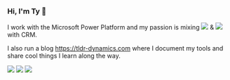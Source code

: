 ### Hi, I'm Ty 👋

I work with the Microsoft Power Platform and my passion is mixing <img src="https://img.shields.io/badge/Vue-grey?logo=vue.js&style=plastic" />  &  <img src="https://img.shields.io/badge/React-grey?logo=react&style=plastic" /> with CRM.

I also run a blog <https://tldr-dynamics.com> where I document my tools and share cool things I learn along the way.

<a href="https://www.linkedin.com/in/ty-corcoran-a62a8221/" alt="LinkedIn" target="_blank"><img src="https://img.shields.io/badge/Connect-blue?logo=linkedin&style=plastic" /></a>
<a href="mailto:tldr.dynamics@gmail.com" target="_blank"><img src="https://img.shields.io/badge/gmail-grey?logo=gmail&style=plastic" /></a>
<a href="https://twitter.com/TyCorcoran5" alt="Twitter" target="_blank"><img src="https://img.shields.io/twitter/follow/TyCorcoran5?label=Follow&style=social" /></a>
